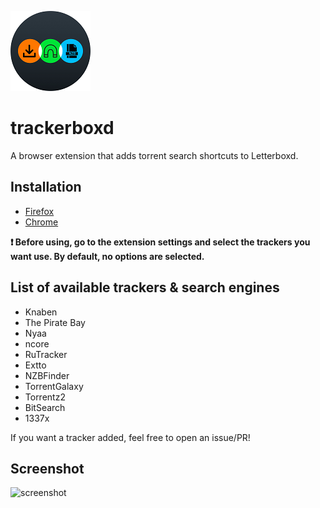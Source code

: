 ![icon](icon.png)
# trackerboxd
A browser extension that adds torrent search shortcuts to Letterboxd.

## Installation

- [Firefox](https://addons.mozilla.org/en-GB/firefox/addon/trackerboxd/)
- [Chrome](https://chrome.google.com/webstore/detail/trackerboxd/jclinmfmhfdebkgfjojegbcnnhdfpfed)

**❗️ Before using, go to the extension settings and select the trackers you want use. By default, no options are selected.**

## List of available trackers & search engines

- Knaben
- The Pirate Bay
- Nyaa
- ncore
- RuTracker 
- Extto
- NZBFinder
- TorrentGalaxy
- Torrentz2
- BitSearch
- 1337x

If you want a tracker added, feel free to open an issue/PR!

## Screenshot

![screenshot](https://i.imgur.com/BtQpttF.png)
